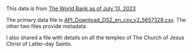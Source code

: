 This data is from [The World Bank as of July 13, 2023](https://data.worldbank.org/?locations=GH-NG-ZA-ZW-KE-CD)

The primary data file is [API_Download_DS2_en_csv_v2_5657328.csv](API_Download_DS2_en_csv_v2_5657328.csv).  The other two files provide metadata.

I also shared a file with details on all the temples of The Church of Jesus Christ of Latter-day Saints.
